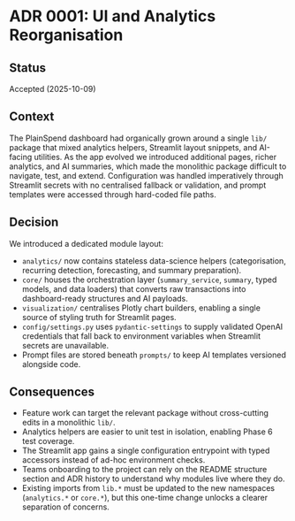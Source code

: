 # ADR 0001: UI and Analytics Reorganisation

## Status

Accepted (2025-10-09)

## Context

The PlainSpend dashboard had organically grown around a single `lib/` package that mixed analytics
helpers, Streamlit layout snippets, and AI-facing utilities. As the app evolved we introduced
additional pages, richer analytics, and AI summaries, which made the monolithic package difficult to
navigate, test, and extend. Configuration was handled imperatively through Streamlit secrets with no
centralised fallback or validation, and prompt templates were accessed through hard-coded file paths.

## Decision

We introduced a dedicated module layout:

- `analytics/` now contains stateless data-science helpers (categorisation, recurring detection,
  forecasting, and summary preparation).
- `core/` houses the orchestration layer (`summary_service`, `summary`, typed models, and data
  loaders) that converts raw transactions into dashboard-ready structures and AI payloads.
- `visualization/` centralises Plotly chart builders, enabling a single source of styling truth for
  Streamlit pages.
- `config/settings.py` uses `pydantic-settings` to supply validated OpenAI credentials that fall back
  to environment variables when Streamlit secrets are unavailable.
- Prompt files are stored beneath `prompts/` to keep AI templates versioned alongside code.

## Consequences

- Feature work can target the relevant package without cross-cutting edits in a monolithic `lib/`.
- Analytics helpers are easier to unit test in isolation, enabling Phase 6 test coverage.
- The Streamlit app gains a single configuration entrypoint with typed accessors instead of ad-hoc
  environment checks.
- Teams onboarding to the project can rely on the README structure section and ADR history to
  understand why modules live where they do.
- Existing imports from `lib.*` must be updated to the new namespaces (`analytics.*` or `core.*`),
  but this one-time change unlocks a clearer separation of concerns.
